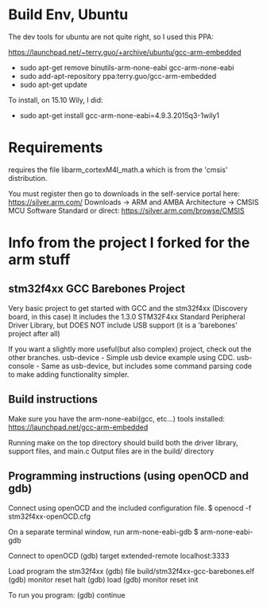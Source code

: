 
Build Env, Ubuntu 
====

The dev tools for ubuntu are not quite right, so I used this PPA:

https://launchpad.net/~terry.guo/+archive/ubuntu/gcc-arm-embedded

* sudo apt-get remove binutils-arm-none-eabi gcc-arm-none-eabi
* sudo add-apt-repository ppa:terry.guo/gcc-arm-embedded
* sudo apt-get update

To install, on 15.10 Wily, I did:

* sudo apt-get install gcc-arm-none-eabi=4.9.3.2015q3-1wily1


Requirements
====

requires the file libarm_cortexM4l_math.a which is from the 'cmsis' distribution.

You must register then go to downloads in the self-service portal here:
https://silver.arm.com/
	Downloads -> ARM and AMBA Architecture -> CMSIS MCU Software Standard
or direct:
https://silver.arm.com/browse/CMSIS



Info from the project I forked for the arm stuff
====

stm32f4xx GCC Barebones Project
----

Very basic project to get started with GCC and the stm32f4xx (Discovery board, in this case)
It includes the 1.3.0 STM32F4xx Standard Peripheral Driver Library, but DOES NOT include USB support (it is a 'barebones' project after all)

If you want a slightly more useful(but also complex) project, check out the other branches.
usb-device - Simple usb device example using CDC. 
usb-console - Same as usb-device, but includes some command parsing code to make adding functionality simpler.

Build instructions
----

Make sure you have the arm-none-eabi(gcc, etc...) tools installed: https://launchpad.net/gcc-arm-embedded

Running make on the top directory should build both the driver library, support files, and main.c
Output files are in the build/ directory


Programming instructions (using openOCD and gdb)
----

Connect using openOCD and the included configuration file.
$ openocd -f stm32f4xx-openOCD.cfg

On a separate terminal window, run arm-none-eabi-gdb
$ arm-none-eabi-gdb 

Connect to openOCD
(gdb) target extended-remote localhost:3333

Load program the stm32f4xx
(gdb) file build/stm32f4xx-gcc-barebones.elf
(gdb) monitor reset halt
(gdb) load
(gdb) monitor reset init

To run you program:
(gdb) continue
